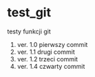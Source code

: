 # test_git
testy funkcji git

1. ver. 1.0 pierwszy commit
2. ver. 1.1 drugi commit
3. ver. 1.2 trzeci commit
4. ver. 1.4 czwarty commit